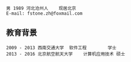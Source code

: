 	男 1989 河北沧州人 	现居北京
	E-mail: fstone.zh@foxmail.com

教育背景
--------------------
	2009 - 2013	西南交通大学	软件工程		学士
	2013 - 2016	北京航空航天大学	计算机应用技术	硕士
